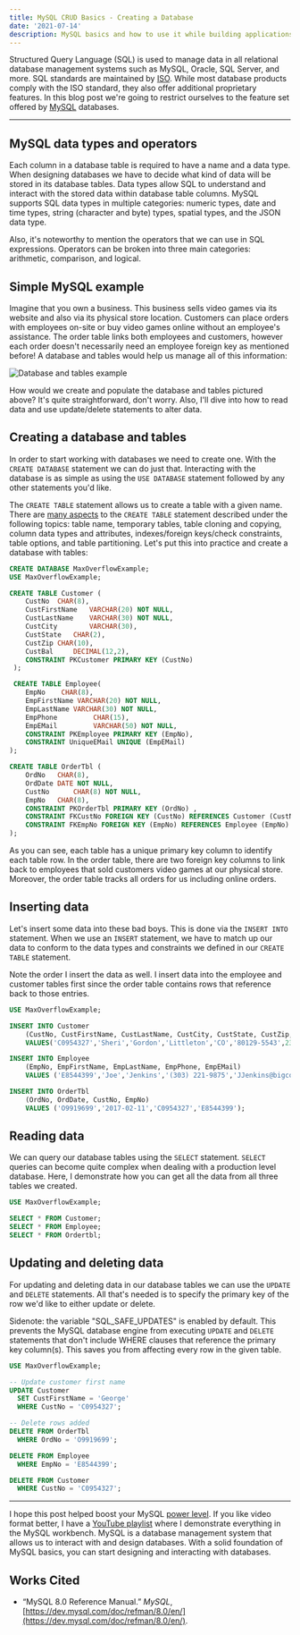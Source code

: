 ```yaml
---
title: MySQL CRUD Basics - Creating a Database
date: '2021-07-14'
description: MySQL basics and how to use it while building applications.
---
```


Structured Query Language (SQL) is used to manage data in all relational database management systems such as MySQL, Oracle, SQL Server, and more. SQL standards are maintained by [ISO](https://en.wikipedia.org/wiki/ISO/IEC_9075). While most database products comply with the ISO standard, they also offer additional proprietary features. In this blog post we're going to restrict ourselves to the feature set offered by [MySQL](https://www.mysql.com/) databases.

---

## MySQL data types and operators

Each column in a database table is required to have a name and a data type. When designing databases we have to decide what kind of data will be stored in its database tables. Data types allow SQL to understand and interact with the stored data within database table columns. MySQL supports SQL data types in multiple categories: numeric types, date and time types, string (character and byte) types, spatial types, and the JSON data type.

Also, it's noteworthy to mention the operators that we can use in SQL expressions. Operators can be broken into three main categories: arithmetic, comparison, and logical.

## Simple MySQL example

Imagine that you own a business. This business sells video games via its website and also via its physical store location. Customers can place orders with employees on-site or buy video games online without an employee's assistance. The order table links both employees and customers, however each order doesn't necessarily need an employee foreign key as mentioned before! A database and tables would help us manage all of this information:

![Database and tables example](/static/images/mysql-crud-basics/overflowDB.png)

How would we create and populate the database and tables pictured above? It's quite straightforward, don't worry. Also, I'll dive into how to read data and use update/delete statements to alter data.

## Creating a database and tables

In order to start working with databases we need to create one. With the `CREATE DATABASE` statement we can do just that. Interacting with the database is as simple as using the `USE DATABASE` statement followed by any other statements you'd like.

The `CREATE TABLE` statement allows us to create a table with a given name. There are [many aspects](https://dev.mysql.com/doc/refman/8.0/en/create-table.html) to the `CREATE TABLE` statement described under the following topics: table name, temporary tables, table cloning and copying, column data types and attributes, indexes/foreign keys/check constraints, table options, and table partitioning. Let's put this into practice and create a database with tables:

```sql
CREATE DATABASE MaxOverflowExample;
USE MaxOverflowExample;

CREATE TABLE Customer (
	CustNo 	CHAR(8),
	CustFirstName	VARCHAR(20) NOT NULL,
	CustLastName	VARCHAR(30) NOT NULL,
	CustCity		VARCHAR(30),
	CustState	CHAR(2),
	CustZip	CHAR(10),
	CustBal		DECIMAL(12,2),
	CONSTRAINT PKCustomer PRIMARY KEY (CustNo)
 );

 CREATE TABLE Employee(
	EmpNo 	 CHAR(8),
	EmpFirstName VARCHAR(20) NOT NULL,
	EmpLastName VARCHAR(30) NOT NULL,
	EmpPhone		 CHAR(15),
	EmpEMail		 VARCHAR(50) NOT NULL,
	CONSTRAINT PKEmployee PRIMARY KEY (EmpNo),
	CONSTRAINT UniqueEMail UNIQUE (EmpEMail)
);

CREATE TABLE OrderTbl (
    OrdNo 	CHAR(8),
    OrdDate	DATE NOT NULL,
    CustNo		CHAR(8) NOT NULL,
    EmpNo	CHAR(8),
	CONSTRAINT PKOrderTbl PRIMARY KEY (OrdNo) ,
	CONSTRAINT FKCustNo FOREIGN KEY (CustNo) REFERENCES Customer (CustNo),
	CONSTRAINT FKEmpNo FOREIGN KEY (EmpNo) REFERENCES Employee (EmpNo)
);
```

As you can see, each table has a unique primary key column to identify each table row. In the order table, there are two foreign key columns to link back to employees that sold customers video games at our physical store. Moreover, the order table tracks all orders for us including online orders.

## Inserting data

Let's insert some data into these bad boys. This is done via the `INSERT INTO` statement. When we use an `INSERT` statement, we have to match up our data to conform to the data types and constraints we defined in our `CREATE TABLE` statement.

Note the order I insert the data as well. I insert data into the employee and customer tables first since the order table contains rows that reference back to those entries.

```sql
USE MaxOverflowExample;

INSERT INTO Customer
    (CustNo, CustFirstName, CustLastName, CustCity, CustState, CustZip, CustBal)
    VALUES('C0954327','Sheri','Gordon','Littleton','CO','80129-5543',230.00);

INSERT INTO Employee
    (EmpNo, EmpFirstName, EmpLastName, EmpPhone, EmpEMail)
    VALUES ('E8544399','Joe','Jenkins','(303) 221-9875','JJenkins@bigco.com');

INSERT INTO OrderTbl
    (OrdNo, OrdDate, CustNo, EmpNo)
    VALUES ('O9919699','2017-02-11','C0954327','E8544399');
```

## Reading data

We can query our database tables using the `SELECT` statement. `SELECT` queries can become quite complex when dealing with a production level database. Here, I demonstrate how you can get all the data from all three tables we created.

```sql
USE MaxOverflowExample;

SELECT * FROM Customer;
SELECT * FROM Employee;
SELECT * FROM Ordertbl;
```

## Updating and deleting data

For updating and deleting data in our database tables we can use the `UPDATE` and `DELETE` statements. All that's needed is to specify the primary key of the row we'd like to either update or delete.

Sidenote: the variable "SQL_SAFE_UPDATES" is enabled by default. This prevents the MySQL database engine from executing `UPDATE` and `DELETE` statements that don't include WHERE clauses that reference the primary key column(s). This saves you from affecting every row in the given table.

```sql
USE MaxOverflowExample;

-- Update customer first name
UPDATE Customer
  SET CustFirstName = 'George'
  WHERE CustNo = 'C0954327';

-- Delete rows added
DELETE FROM OrderTbl
  WHERE OrdNo = 'O9919699';

DELETE FROM Employee
  WHERE EmpNo = 'E8544399';

DELETE FROM Customer
  WHERE CustNo = 'C0954327';
```

---

I hope this post helped boost your MySQL [power level](https://dragonball.fandom.com/wiki/Power_Level). If you like video format better, I have a [YouTube playlist](https://www.youtube.com/playlist?list=PLg7mHz5jVDueWom70v1JjpaCfxwh99_fC) where I demonstrate everything in the MySQL workbench. MySQL is a database management system that allows us to interact with and design databases. With a solid foundation of MySQL basics, you can start designing and interacting with databases.

## Works Cited

- “MySQL 8.0 Reference Manual.” _MySQL_, [https://dev.mysql.com/doc/refman/8.0/en/](https://dev.mysql.com/doc/refman/8.0/en/).
